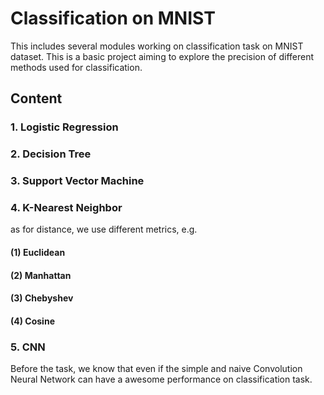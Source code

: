 # Classification on MNIST

This includes several modules working on classification task on MNIST dataset. This is a basic project aiming to explore the precision of different methods used for classification.

## Content

### 1. Logistic Regression



### 2. Decision Tree



### 3. Support Vector Machine



### 4. K-Nearest Neighbor

as for distance, we use different metrics, e.g. 

#### (1) Euclidean

#### (2) Manhattan

#### (3) Chebyshev

#### (4) Cosine



### 5. CNN

Before the task, we know that even if the simple and naive Convolution Neural Network can have a awesome performance on classification task.

